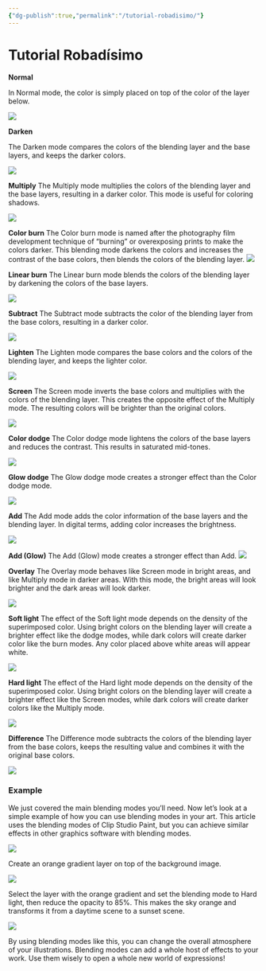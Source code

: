 ```yaml
---
{"dg-publish":true,"permalink":"/tutorial-robadisimo/"}
---
```


# Tutorial Robadísimo

**Normal**

In Normal mode, the color is simply placed on top of the color of the layer below.

![](https://www.clipstudio.net/wp-content/uploads/2019/08/0001_004-2.jpg)

**Darken**

The Darken mode compares the colors of the blending layer and the base layers, and keeps the darker colors.

![](https://www.clipstudio.net/wp-content/uploads/2019/08/0001_005-2.jpg)

**Multiply**
The Multiply mode multiplies the colors of the blending layer and the base layers, resulting in a darker color. This mode is useful for coloring shadows.

![](https://www.clipstudio.net/wp-content/uploads/2019/08/0001_006-2.jpg)

**Color burn**
The Color burn mode is named after the photography film development technique of “burning” or overexposing prints to make the colors darker. This blending mode darkens the colors and increases the contrast of the base colors, then blends the colors of the blending layer.
![](https://www.clipstudio.net/wp-content/uploads/2019/08/0001_007-2.jpg)

**Linear burn**
The Linear burn mode blends the colors of the blending layer by darkening the colors of the base layers.

![](https://www.clipstudio.net/wp-content/uploads/2019/08/0001_008-2.jpg)

**Subtract**
The Subtract mode subtracts the color of the blending layer from the base colors, resulting in a darker color.

![](https://www.clipstudio.net/wp-content/uploads/2019/08/0001_009-2.jpg)

**Lighten**
The Lighten mode compares the base colors and the colors of the blending layer, and keeps the lighter color.

![](https://www.clipstudio.net/wp-content/uploads/2019/08/0001_010-2.jpg)

**Screen**
The Screen mode inverts the base colors and multiplies with the colors of the blending layer. This creates the opposite effect of the Multiply mode. The resulting colors will be brighter than the original colors.

![](https://www.clipstudio.net/wp-content/uploads/2019/08/0001_011-2.jpg)

**Color dodge**
The Color dodge mode lightens the colors of the base layers and reduces the contrast. This results in saturated mid-tones.

![](https://www.clipstudio.net/wp-content/uploads/2019/08/0001_012-2.jpg)

**Glow dodge**
The Glow dodge mode creates a stronger effect than the Color dodge mode.

![](https://www.clipstudio.net/wp-content/uploads/2019/08/0001_013-2.jpg)

**Add**
The Add mode adds the color information of the base layers and the blending layer. In digital terms, adding color increases the brightness.

![](https://www.clipstudio.net/wp-content/uploads/2019/08/0001_014-2.jpg)

**Add (Glow)**
The Add (Glow) mode creates a stronger effect than Add.
![](https://www.clipstudio.net/wp-content/uploads/2019/08/0001_015-2.jpg)

**Overlay**
The Overlay mode behaves like Screen mode in bright areas, and like Multiply mode in darker areas. With this mode, the bright areas will look brighter and the dark areas will look darker.

![](https://www.clipstudio.net/wp-content/uploads/2019/08/0001_016-2.jpg)

**Soft light**
The effect of the Soft light mode depends on the density of the superimposed color. Using bright colors on the blending layer will create a brighter effect like the dodge modes, while dark colors will create darker color like the burn modes. Any color placed above white areas will appear white.

![](https://www.clipstudio.net/wp-content/uploads/2019/08/0001_017-2.jpg)

**Hard light**
The effect of the Hard light mode depends on the density of the superimposed color. Using bright colors on the blending layer will create a brighter effect like the Screen modes, while dark colors will create darker colors like the Multiply mode.

![](https://www.clipstudio.net/wp-content/uploads/2019/08/0001_018-2.jpg)

**Difference**
The Difference mode subtracts the colors of the blending layer from the base colors, keeps the resulting value and combines it with the original base colors.

![](https://www.clipstudio.net/wp-content/uploads/2019/08/0001_019-2.jpg)

### Example

We just covered the main blending modes you’ll need.
Now let’s look at a simple example of how you can use blending modes in your art. This article uses the blending modes of Clip Studio Paint, but you can achieve similar effects in other graphics software with blending modes.

![](https://www.clipstudio.net/wp-content/uploads/2019/08/0001_020_en-us-1.jpg)

Create an orange gradient layer on top of the background image.

![](https://www.clipstudio.net/wp-content/uploads/2019/08/0001_021_en-us.jpg)

Select the layer with the orange gradient and set the blending mode to Hard light, then reduce the opacity to 85%.
This makes the sky orange and transforms it from a daytime scene to a sunset scene.

![](https://www.clipstudio.net/wp-content/uploads/2019/08/0001_022_en-us.jpg)

By using blending modes like this, you can change the overall atmosphere of your illustrations. Blending modes can add a whole host of effects to your work. Use them wisely to open a whole new world of expressions!

